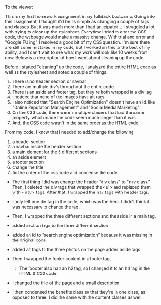 To the viewer:

This is my first homework assignment in my fullstack bootcamp. Going into this assignment, I thought it'd be as simple as changing a couple of tags and classes. But it was much more than I had anticipated... I struggled a lot with trying to clean up the stylesheet. Everytime I tried to alter the CSS code, the webpage would make a massive change. With trial and error and  "Google FU'ing" I resolved a good bit of my CSS question. I'm sure there are still some mistakes in my code, but I worked on this to the best of my ability, and I can't wait to see what my work will look like 10 weeks from now. Below is a description of how I went about cleaning up the code. 

Before I started "cleaning" up the code, I analyzed the entire HTML code as well as the stylesheet and noted a couple of things. 

1. There is no header section or navbar
2. There are multiple div's throughout the entire code. 
3. There is an aside and footer tag, but they're both wrapped in a div tag
4. I noticed that none of the images have alt tags
5. I also noticed that "Search Engine Optimization" doesn't have an id, like "Online Reputation Management" and "Social Media Marketing". 
6. On the CSS code, there were a multiple classes that had the same property. which made the code seem much longer than it was
7. And, the CSS code wasn't in the same order as the HTML code. 

From my code, I know that I needed to add/change the following:
1. a header section
2. a navbar inside the header section
3. a main element for the 3 different sections
4. an aside element
5. a footer section
6. change the title 
7. fix the order of the css code and condense the code

- The first thing I did was change the header "div class" to "nav class." Then, I deleted the div tags that wrapped the &lt;ul&gt; and replaced them with &lt;nav&gt; tags. After that, I wrapped the nav tags with header tags.

- I only left one div tag in the code, which was the hero. I didn't think it was necessary to change the tag. 

- Then, I wrapped the three different sections and the aside in a main tag. 
- added section tags to the three different section 
- added an id to "search engine optimization" because it was missing in the original code. 
- added alt tags to the three photos on the page
 added aside tags
- Then I wrapped the footer content in a footer tag, 
    - The foooter also had an h2 tag, so I changed it to an h4 tag in the HTML & CSS code
- I changed the title of the page and a small description.
- I then condensed the benefits class so that they're in one class, as  opposed to three. I did the same with the content classes as well.


